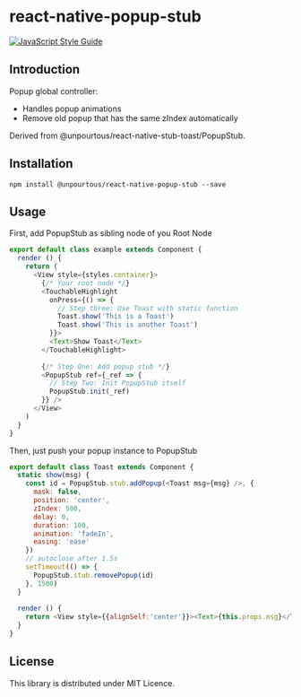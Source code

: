# react-native-popup-stub

[![JavaScript Style Guide](https://cdn.rawgit.com/feross/standard/master/badge.svg)](https://github.com/feross/standard)  
  
## Introduction 
Popup global controller:

- Handles popup animations
- Remove old popup that has the same zIndex automatically

Derived from @unpourtous/react-native-stub-toast/PopupStub.

## Installation 
```
npm install @unpourtous/react-native-popup-stub --save
```

## Usage
First, add PopupStub as sibling node of you Root Node
``` js
export default class example extends Component {
  render () {
    return (
      <View style={styles.container}>
        {/* Your root node */} 
        <TouchableHighlight
          onPress={() => {
            // Step three: Use Toast with static function
            Toast.show('This is a Toast')
            Toast.show('This is another Toast')
          }}>
          <Text>Show Toast</Text>
        </TouchableHighlight>
        
        {/* Step One: Add popup stub */} 
        <PopupStub ref={_ref => {
          // Step Two: Init PopupStub itself
          PopupStub.init(_ref)
        }} />
      </View>
    )
  }
}
```

Then, just push your popup instance to PopupStub
```js
export default class Toast extends Component {
  static show(msg) {
    const id = PopupStub.stub.addPopup(<Toast msg={msg} />, {
      mask: false,
      position: 'center',
      zIndex: 500,
      delay: 0,
      duration: 100,
      animation: 'fadeIn',
      easing: 'ease'
    })
    // autoclose after 1.5s
    setTimeout(() => {
      PopupStub.stub.removePopup(id)
    }, 1500)
  }
  
  render () {
    return <View style={{alignSelf:'center'}}><Text>{this.props.msg}</Text></View>
  }
}
```

## License
This library is distributed under MIT Licence.
